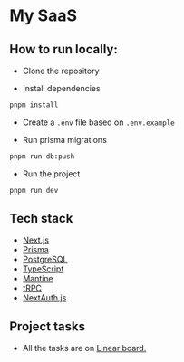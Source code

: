 # My SaaS

## How to run locally:

- Clone the repository

- Install dependencies

```bash
pnpm install
```

- Create a `.env` file based on `.env.example`

- Run prisma migrations

```bash
pnpm run db:push
```

- Run the project

```bash
pnpm run dev
```

## Tech stack

- [Next.js](https://nextjs.org/)
- [Prisma](https://www.prisma.io/)
- [PostgreSQL](https://www.postgresql.org/)
- [TypeScript](https://www.typescriptlang.org/)
- [Mantine](https://mantine.dev/)
- [tRPC](https://trpc.io/)
- [NextAuth.js](https://next-auth.js.org/)


## Project tasks

- All the tasks are on [Linear board.](https://github.com/henriquealbert/my-saas)

